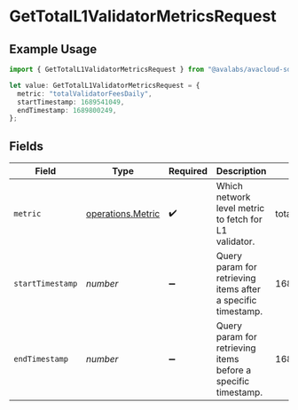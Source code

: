 # GetTotalL1ValidatorMetricsRequest

## Example Usage

```typescript
import { GetTotalL1ValidatorMetricsRequest } from "@avalabs/avacloud-sdk/models/operations";

let value: GetTotalL1ValidatorMetricsRequest = {
  metric: "totalValidatorFeesDaily",
  startTimestamp: 1689541049,
  endTimestamp: 1689800249,
};
```

## Fields

| Field                                                         | Type                                                          | Required                                                      | Description                                                   | Example                                                       |
| ------------------------------------------------------------- | ------------------------------------------------------------- | ------------------------------------------------------------- | ------------------------------------------------------------- | ------------------------------------------------------------- |
| `metric`                                                      | [operations.Metric](../../models/operations/metric.md)        | :heavy_check_mark:                                            | Which network level metric to fetch for L1 validator.         | totalValidatorFeesDaily                                       |
| `startTimestamp`                                              | *number*                                                      | :heavy_minus_sign:                                            | Query param for retrieving items after a specific timestamp.  | 1689541049                                                    |
| `endTimestamp`                                                | *number*                                                      | :heavy_minus_sign:                                            | Query param for retrieving items before a specific timestamp. | 1689800249                                                    |